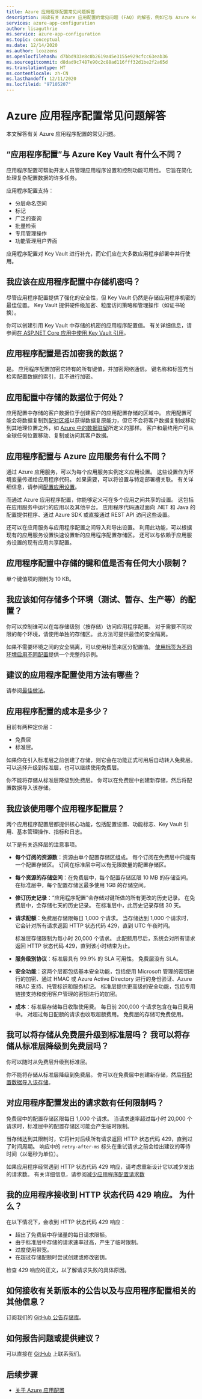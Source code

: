 ```yaml
---
title: Azure 应用程序配置常见问题解答
description: 阅读有关 Azure 应用配置的常见问题 (FAQ) 的解答，例如它与 Azure Key Vault 有何不同。
services: azure-app-configuration
author: lisaguthrie
ms.service: azure-app-configuration
ms.topic: conceptual
ms.date: 12/14/2020
ms.author: lcozzens
ms.openlocfilehash: d7bbd933e8c0b2619a45e3155e929cfcc63eab36
ms.sourcegitcommit: d8dad9c7487e90c2c88ad116fff32d1be2f2a65d
ms.translationtype: HT
ms.contentlocale: zh-CN
ms.lasthandoff: 12/11/2020
ms.locfileid: "97105207"
---
```

# <a name="azure-app-configuration-faq"></a>Azure 应用程序配置常见问题解答

本文解答有关 Azure 应用程序配置的常见问题。

## <a name="how-is-app-configuration-different-from-azure-key-vault"></a>“应用程序配置”与 Azure Key Vault 有什么不同？

应用程序配置可帮助开发人员管理应用程序设置和控制功能可用性。 它旨在简化处理复杂配置数据的许多任务。

应用程序配置支持：

- 分层命名空间
- 标记
- 广泛的查询
- 批量检索
- 专用管理操作
- 功能管理用户界面

应用程序配置对 Key Vault 进行补充，而它们应在大多数应用程序部署中并行使用。

## <a name="should-i-store-secrets-in-app-configuration"></a>我应该在应用程序配置中存储机密吗？

尽管应用程序配置提供了强化的安全性，但 Key Vault 仍然是存储应用程序机密的最佳位置。 Key Vault 提供硬件级加密、粒度访问策略和管理操作（如证书轮换）。

你可以创建引用 Key Vault 中存储的机密的应用程序配置值。 有关详细信息，请参阅[在 ASP.NET Core 应用中使用 Key Vault 引用](./use-key-vault-references-dotnet-core.md)。

## <a name="does-app-configuration-encrypt-my-data"></a>应用程序配置是否加密我的数据？

是。 应用程序配置加密它持有的所有键值，并加密网络通信。 键名称和标签充当检索配置数据的索引，且不进行加密。

## <a name="where-does-data-stored-in-app-configuration-reside"></a>应用配置中存储的数据位于何处？ 

应用配置中存储的客户数据位于创建客户的应用配置存储的区域中。 应用配置可能会将数据复制到[配对区域](../best-practices-availability-paired-regions.md)以获得数据复原能力，但它不会将客户数据复制或移动到其地理位置之外，如 [Azure 中的数据驻留](https://azure.microsoft.com/global-infrastructure/data-residency/)所定义的那样。 客户和最终用户可从全球任何位置移动、复制或访问其客户数据。

## <a name="how-is-app-configuration-different-from-azure-app-service-settings"></a>应用程序配置与 Azure 应用服务有什么不同？

通过 Azure 应用服务，可以为每个应用服务实例定义应用设置。 这些设置作为环境变量传递给应用程序代码。 如果需要，可以将设置与特定部署槽关联。 有关详细信息，请参阅[配置应用设置](../app-service/configure-common.md#configure-app-settings)。

而通过 Azure 应用程序配置，你能够定义可在多个应用之间共享的设置。 这包括在应用服务中运行的应用以及其他平台。 应用程序代码通过面向 .NET 和 Java 的配置提供程序、通过 Azure SDK 或直接通过 REST API 访问这些设置。

还可以在应用服务与应用程序配置之间导入和导出设置。 利用此功能，可以根据现有的应用服务设置快速设置新的应用程序配置存储区。 还可以与依赖于应用服务设置的现有应用共享配置。

## <a name="are-there-any-size-limitations-on-keys-and-values-stored-in-app-configuration"></a>应用程序配置中存储的键和值是否有任何大小限制？

单个键值项的限制为 10 KB。

## <a name="how-should-i-store-configurations-for-multiple-environments-test-staging-production-and-so-on"></a>我应该如何存储多个环境（测试、暂存、生产等）的配置？

你可以控制谁可以在每存储级别（按存储）访问应用程序配置。 对于需要不同权限的每个环境，请使用单独的存储区。 此方法可提供最佳的安全隔离。

如果不需要环境之间的安全隔离，可以使用标签来区分配置值。 [使用标签为不同环境启用不同配置](./howto-labels-aspnet-core.md)提供一个完整的示例。

## <a name="what-are-the-recommended-ways-to-use-app-configuration"></a>建议的应用程序配置使用方法有哪些？

请参阅[最佳做法](./howto-best-practices.md)。

## <a name="how-much-does-app-configuration-cost"></a>应用程序配置的成本是多少？

目前有两种定价层：

- 免费层
- 标准层。

如果你在引入标准层之前创建了存储，则它会在功能正式可用后自动转入免费层。 可以选择升级到标准层，也可以继续使用免费层。

你不能将存储从标准层降级到免费层。 你可以在免费层中创建新存储，然后将配置数据导入该存储。

## <a name="which-app-configuration-tier-should-i-use"></a>我应该使用哪个应用程序配置层？

两个应用程序配置层都提供核心功能，包括配置设置、功能标志、Key Vault 引用、基本管理操作、指标和日志。

以下是有关选择层的注意事项。

- **每个订阅的资源数**：资源由单个配置存储区组成。 每个订阅在免费层中只能有一个配置存储区。 订阅在标准层中可以有无限数量的配置存储区。
- **每个资源的存储空间**：在免费层中，每个配置存储区限 10 MB 的存储空间。 在标准层中，每个配置存储区最多使用 1GB 的存储空间。
- **修订历史记录**：“应用程序配置”会存储对键所做的所有更改的历史记录。 在免费层中，会存储七天的历史记录。 在标准层中，此历史记录存储 30 天。
- **请求配额**：免费层存储限每日 1,000 个请求。 当存储达到 1,000 个请求时，它会针对所有请求返回 HTTP 状态代码 429，直到 UTC 午夜时间。

    标准层存储限制为每小时 20,000 个请求。 此配额用尽后，系统会对所有请求返回 HTTP 状态代码 429，直到该小时结束为止。

- **服务级别协议**：标准层具有 99.9% 的 SLA 可用性。 免费层没有 SLA。
- **安全功能**：这两个层都包括基本安全功能，包括使用 Microsoft 管理的密钥进行的加密、通过 HMAC 或 Azure Active Directory 进行的身份验证、Azure RBAC 支持、托管标识和服务标记。 标准层提供更高级的安全功能，包括专用链接支持和使用客户管理的密钥进行的加密。
- **成本**：标准层存储每日收取使用费。 每日前 200,000 个请求包含在每日费用中。 对超过每日配额的请求也收取超额费用。 免费层的存储可免费使用。

## <a name="can-i-upgrade-a-store-from-the-free-tier-to-the-standard-tier-can-i-downgrade-a-store-from-the-standard-tier-to-the-free-tier"></a>我可以将存储从免费层升级到标准层吗？ 我可以将存储从标准层降级到免费层吗？

你可以随时从免费层升级到标准层。

你不能将存储从标准层降级到免费层。 你可以在免费层中创建新存储，然后[将配置数据导入该存储](howto-import-export-data.md)。

## <a name="are-there-any-limits-on-the-number-of-requests-made-to-app-configuration"></a>对应用程序配置发出的请求数有任何限制吗？

免费层中的配置存储区限每日 1,000 个请求。 当请求速率超过每小时 20,000 个请求时，标准层中的配置存储区可能会产生临时限制。

当存储达到其限制时，它将针对后续所有请求返回 HTTP 状态代码 429，直到过了时间周期。 响应中的 `retry-after-ms` 标头在重试请求之前会给出建议的等待时间（以毫秒为单位）。

如果应用程序经常遇到 HTTP 状态代码 429 响应，请考虑重新设计它以减少发出的请求数。 有关详细信息，请参阅[减少应用程序配置请求数](./howto-best-practices.md#reduce-requests-made-to-app-configuration)

## <a name="my-application-receives-http-status-code-429-responses-why"></a>我的应用程序接收到 HTTP 状态代码 429 响应。 为什么？

在以下情况下，会收到 HTTP 状态代码 429 响应：

* 超出了免费层中存储量的每日请求限额。
* 由于标准层中存储的请求速率过高，产生了临时限制。
* 过度使用带宽。
* 在超过存储配额时尝试创建或修改密钥。

检查 429 响应的正文，以了解请求失败的具体原因。

## <a name="how-can-i-receive-announcements-on-new-releases-and-other-information-related-to-app-configuration"></a>如何接收有关新版本的公告以及与应用程序配置相关的其他信息？

订阅我们的 [GitHub 公告存储库](https://github.com/Azure/AppConfiguration-Announcements)。

## <a name="how-can-i-report-an-issue-or-give-a-suggestion"></a>如何报告问题或提供建议？

可以直接在 [GitHub](https://github.com/Azure/AppConfiguration/issues) 上联系我们。

## <a name="next-steps"></a>后续步骤

* [关于 Azure 应用配置](./overview.md)
